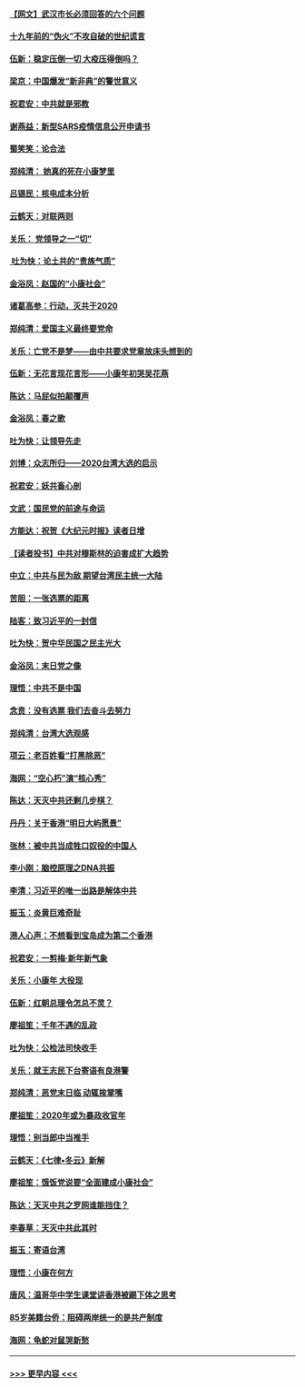 #### [【网文】武汉市长必须回答的六个问题](../pages/nsc993/n11813848.md?t=01230733) 
#### [十九年前的“伪火”不攻自破的世纪谎言](../pages/nsc993/n11813238.md?t=01230733) 
#### [伍新：稳定压倒一切 大疫压得倒吗？](../pages/nsc993/n11812634.md?t=01230733) 
#### [梁京：中国爆发“新非典”的警世意义](../pages/nsc993/n11812554.md?t=01230733) 
#### [祝君安：中共就是邪教](../pages/nsc993/n11812431.md?t=01230733) 
#### [谢燕益：新型SARS疫情信息公开申请书](../pages/nsc993/n11808840.md?t=01230733) 
#### [蜀笑笑：论合法](../pages/nsc993/n11808064.md?t=01230733) 
#### [郑纯清： 她真的死在小康梦里](../pages/nsc993/n11806623.md?t=01230733) 
#### [吕锡民：核电成本分析](../pages/nsc993/n11806284.md?t=01230733) 
#### [云鹤天：对联两则](../pages/nsc993/n11805957.md?t=01230733) 
#### [关乐： 党领导之一“切”](../pages/nsc993/n11804505.md?t=01230733) 
#### [ 吐为快：论土共的“贵族气质”](../pages/nsc993/n11804490.md?t=01230733) 
#### [金浴凤：赵国的“小康社会”](../pages/nsc993/n11804452.md?t=01230733) 
#### [诸葛高参：行动，灭共于2020](../pages/nsc993/n11804120.md?t=01230733) 
#### [郑纯清：爱国主义最终要党命](../pages/nsc993/n11802197.md?t=01230733) 
#### [关乐：亡党不是梦——由中共要求党章放床头想到的](../pages/nsc993/n11802156.md?t=01230733) 
#### [伍新：无花言现花言形——小康年初哭吴花燕](../pages/nsc993/n11800044.md?t=01230733) 
#### [陈达：马屁似拍颠覆声](../pages/nsc993/n11800010.md?t=01230733) 
#### [金浴凤：春之歌](../pages/nsc993/n11797687.md?t=01230733) 
#### [吐为快：让领导先走](../pages/nsc993/n11797512.md?t=01230733) 
#### [刘博：众志所归——2020台湾大选的启示](../pages/nsc993/n11796878.md?t=01230733) 
#### [祝君安：妖共畜心剖](../pages/nsc993/n11794273.md?t=01230733) 
#### [文武：国民党的前途与命运](../pages/nsc993/n11794198.md?t=01230733) 
#### [方能达：祝贺《大纪元时报》读者日增](../pages/nsc993/n11793807.md?t=01230733) 
#### [【读者投书】中共对穆斯林的迫害成扩大趋势](../pages/nsc993/n11791371.md?t=01230733) 
#### [中立：中共与民为敌 期望台湾民主统一大陆](../pages/nsc993/n11790392.md?t=01230733) 
#### [苦胆：一张选票的距离](../pages/nsc993/n11788914.md?t=01230733) 
#### [陆客：致习近平的一封信](../pages/nsc993/n11788867.md?t=01230733) 
#### [吐为快：贺中华民国之民主光大](../pages/nsc993/n11788618.md?t=01230733) 
#### [金浴凤：末日党之像](../pages/nsc993/n11787475.md?t=01230733) 
#### [理悟：中共不是中国](../pages/nsc993/n11787463.md?t=01230733) 
#### [念贲：没有选票  我们去奋斗去努力](../pages/nsc993/n11787398.md?t=01230733) 
#### [郑纯清：台湾大选观感](../pages/nsc993/n11786210.md?t=01230733) 
#### [项云：老百姓看“打黑除恶”](../pages/nsc993/n11785398.md?t=01230733) 
#### [海网：“空心朽”演“核心秀”](../pages/nsc993/n11783874.md?t=01230733) 
#### [陈达：天灭中共还剩几步棋？](../pages/nsc993/n11783719.md?t=01230733) 
#### [丹丹：关于香港“明日大屿愿景”](../pages/nsc993/n11783273.md?t=01230733) 
#### [张林：被中共当成牲口奴役的中国人](../pages/nsc993/n11782397.md?t=01230733) 
#### [李小刚：脑控原理之DNA共振](../pages/nsc993/n11780962.md?t=01230733) 
#### [李清：习近平的唯一出路是解体中共](../pages/nsc993/n11780866.md?t=01230733) 
#### [振玉：炎黄巨难奇耻](../pages/nsc993/n11779632.md?t=01230733) 
#### [港人心声：不想看到宝岛成为第二个香港](../pages/nsc993/n11778817.md?t=01230733) 
#### [祝君安：一剪梅‧新年新气象](../pages/nsc993/n11776340.md?t=01230733) 
#### [关乐：小康年 大役现](../pages/nsc993/n11774213.md?t=01230733) 
#### [伍新：红朝总理令怎总不灵？](../pages/nsc993/n11770813.md?t=01230733) 
#### [廖祖笙：千年不遇的乱政](../pages/nsc993/n11770373.md?t=01230733) 
#### [吐为快：公检法司快收手](../pages/nsc993/n11770359.md?t=01230733) 
#### [关乐：就王志民下台寄语有良港警](../pages/nsc993/n11769903.md?t=01230733) 
#### [郑纯清：恶党末日临 动辄挨掌嘴](../pages/nsc993/n11769356.md?t=01230733) 
#### [廖祖笙：2020年或为暴政收官年](../pages/nsc993/n11768216.md?t=01230733) 
#### [理悟：别当郎中当推手](../pages/nsc993/n11768243.md?t=01230733) 
#### [云鹤天：《七律▪冬云》新解](../pages/nsc993/n11768204.md?t=01230733) 
#### [廖祖笙：饿饭党说要“全面建成小康社会”](../pages/nsc993/n11767482.md?t=01230733) 
#### [陈达：天灭中共之罗网谁能挡住？](../pages/nsc993/n11767465.md?t=01230733) 
#### [李春草：天灭中共此其时](../pages/nsc993/n11767452.md?t=01230733) 
#### [振玉：寄语台湾](../pages/nsc993/n11767432.md?t=01230733) 
#### [理悟：小康在何方](../pages/nsc993/n11767394.md?t=01230733) 
#### [唐风：温哥华中学生课堂讲香港被踢下体之思考](../pages/nsc993/n11766848.md?t=01230733) 
#### [85岁美籍台侨：阻碍两岸统一的是共产制度](../pages/nsc993/n11765043.md?t=01230733) 
#### [海网：龟蛇对鼠哭新愁](../pages/nsc993/n11764895.md?t=01230733) 

----
#### [ >>> 更早内容 <<< ](../indexes/nsc993-earlier.md)
